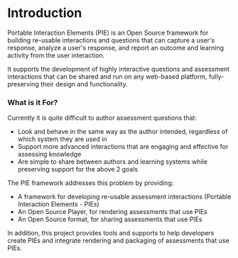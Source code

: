 # Introduction



Portable Interaction Elements \(PIE\) is an Open Source framework for building re-usable interactions and questions that can capture a user's response, analyze a user's response, and report an outcome and learning activity from the user interaction.

It supports the development of highly interactive questions and assessment interactions that can be shared and run on any web-based platform, fully-preserving their design and functionality.


### What is it For?

Currently it is quite difficult to author assessment questions that:

- Look and behave in the same way as the author intended, regardless of which system they are used in 
- Support more advanced interactions that are engaging and effective for assessing knowledge
- Are simple to share between authors and learning systems while preserving support for the above 2 goals


The PIE framework addresses this problem by providing:

- A framework for developing re-usable assessment interactions (Portable Interaction Elements - PIEs)
- An Open Source Player, for rendering assessments that use PIEs
- An Open Source format, for sharing assessments that use PIEs

In addition, this project provides tools and supports to help developers create PIEs and integrate rendering and packaging of assessments that use PIEs.




